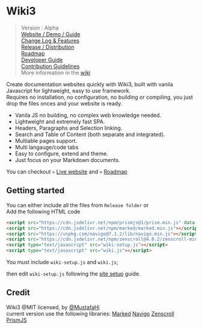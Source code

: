 
# Wiki3

> Version : Alpha  
> [Website / Demo / Guide](https://MustafaHi.github.io/Wiki3/)  
> [Change Log & Features](https://github.com/MustafaHi/Wiki3/wiki/Change-log-&-Features)  
> [Release / Distribution](/Release)  
> [Roadmap](https://github.com/MustafaHi/Wiki3/wiki/Roadmap)  
> [Developer Guide](https://github.com/MustafaHi/Wiki3/wiki/Dev-Guide)  
> [Contribution Guidelines](https://github.com/MustafaHi/Wiki3/wiki/Dev-Guide)  
> More information in the [wiki](https://github.com/MustafaHi/Wiki3/wiki)  

Create documentation websites quickly with Wiki3, built with vanila Javascript for lightweight, easy to use framework.  
Requires no installation, no configuration, no building or compiling, you just drop the files onces and your website is ready.

+ Vanila JS no building, no complex web knowledge needed.
+ Lightweight and extremely fast SPA.
+ Headers, Paragraphs and Selection linking.
+ Search and Table of Content (both separate and integrated).
+ Multiable pages support.
+ Multi langauge/code tabs
+ Easy to configure, extend and theme.
+ Just focus on your Markdown documents.

You can checkout `>` [Live website](https://MustafaHi.github.io/Wiki3/) and `>` [Roadmap](https://github.com/MustafaHi/Wiki3/wiki/Roadmap)


## Getting started

You can either include all the files from `Release folder` or  
Add the following HTML code
```html
<script src="https://cdn.jsdelivr.net/npm/prismjs@1/prism.min.js" data-manual></script>
<script src="https://cdn.jsdelivr.net/npm/marked/marked.min.js"></script>
<script src="https://unpkg.com/navigo@7.1.2/lib/navigo.min.js"></script>
<script src="https://cdn.jsdelivr.net/npm/zenscroll@4.0.2/zenscroll-min.js"></script>
<script type="text/javascript" src="wiki-setup.js"></script>
<script type="text/javascript" src="wiki.js"></script>
```

You must include `wiki-setup.js` and `wiki.js`;

then edit `wiki-setup.js` following the [site setup](https://github.com/MustafaHi/Wiki3/wiki/Setup) guide.

## Credit
Wiki3 @MIT licensed, by [@MustafaHi](https://github.com/MustafaHi)  
current version use the following libraries: 
[Marked](https://github.com/markedjs/marked)
[Navigo](https://github.com/krasimir/navigo)
[Zenscroll](https://github.com/zengabor/zenscroll)
[PrismJS](https://github.com/PrismJS/prism)

